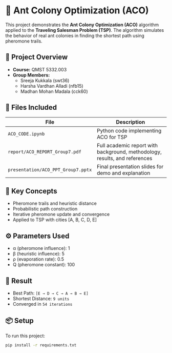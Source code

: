 # 🐜 Ant Colony Optimization (ACO)

This project demonstrates the **Ant Colony Optimization (ACO)** algorithm applied to the **Traveling Salesman Problem (TSP)**. The algorithm simulates the behavior of real ant colonies in finding the shortest path using pheromone trails.

## 📌 Project Overview

- **Course:** QMST 5332.003
- **Group Members:**
  - Sreeja Kukkala (swt36)
  - Harsha Vardhan Alladi (nfb15)
  - Madhan Mohan Madala (cck60)

## 📂 Files Included

| File | Description |
|------|-------------|
| `ACO_CODE.ipynb` | Python code implementing ACO for TSP |
| `report/ACO_REPORT_Group7.pdf` | Full academic report with background, methodology, results, and references |
| `presentation/ACO_PPT_Group7.pptx` | Final presentation slides for demo and explanation |

## 🧠 Key Concepts

- Pheromone trails and heuristic distance
- Probabilistic path construction
- Iterative pheromone update and convergence
- Applied to TSP with cities [A, B, C, D, E]

## ⚙️ Parameters Used

- α (pheromone influence): 1  
- β (heuristic influence): 5  
- ρ (evaporation rate): 0.5  
- Q (pheromone constant): 100  

## 🚀 Result

- Best Path: `[E → D → C → A → B → E]`
- Shortest Distance: `9 units`
- Converged in `54 iterations`

## 📦 Setup

To run this project:

```bash
pip install -r requirements.txt
